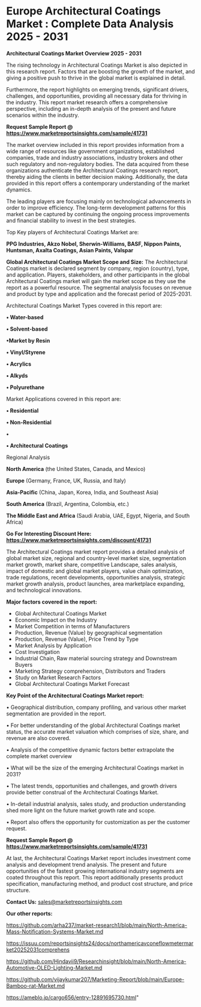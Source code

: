 # Europe Architectural Coatings Market : Complete Data Analysis 2025 - 2031

<Strong> Architectural Coatings Market Overview 2025 - 2031</strong>

The rising technology in Architectural Coatings Market is also depicted in this research report. Factors that are boosting the growth of the market, and giving a positive push to thrive in the global market is explained in detail.

Furthermore, the report highlights on emerging trends, significant drivers, challenges, and opportunities, providing all necessary data for thriving in the industry. This report market research offers a comprehensive perspective, including an in-depth analysis of the present and future scenarios within the industry.

<strong>Request Sample Report @ <a href=https://www.marketreportsinsights.com/sample/41731>https://www.marketreportsinsights.com/sample/41731</a></strong>

The market overview included in this report provides information from a wide range of resources like government organizations, established companies, trade and industry associations, industry brokers and other such regulatory and non-regulatory bodies. The data acquired from these organizations authenticate the Architectural Coatings research report, thereby aiding the clients in better decision making. Additionally, the data provided in this report offers a contemporary understanding of the market dynamics.

The leading players are focusing mainly on technological advancements in order to improve efficiency. The long-term development patterns for this market can be captured by continuing the ongoing process improvements and financial stability to invest in the best strategies.

Top Key players of Architectural Coatings Market are:

<strong>PPG Industries, Akzo Nobel, Sherwin-Williams, BASF, Nippon Paints, Huntsman, Axalta Coatings, Asian Paints, Valspar</strong>

<strong><b>Global Architectural Coatings Market Scope and Size:</b></strong>
The Architectural Coatings market is declared segment by company, region (country), type, and application. Players, stakeholders, and other participants in the global Architectural Coatings market will gain the market scope as they use the report as a powerful resource. The segmental analysis focuses on revenue and product by type and application and the forecast period of 2025-2031.

Architectural Coatings Market Types covered in this report are:

<strong>•  Water-based

•  Solvent-based

•Market by Resin

•  Vinyl/Styrene

•  Acrylics

•  Alkyds

•  Polyurethane</strong>

Market Applications covered in this report are:

<strong>•  Residential

•  Non-Residential

•  

•  Architectural Coatings</strong> 

Regional Analysis

<strong>North America</strong> (the United States, Canada, and Mexico)

<strong>Europe</strong> (Germany, France, UK, Russia, and Italy)

<strong>Asia-Pacific</strong> (China, Japan, Korea, India, and Southeast Asia)

<strong>South America</strong> (Brazil, Argentina, Colombia, etc.)

<strong>The Middle East and Africa</strong> (Saudi Arabia, UAE, Egypt, Nigeria, and South Africa)

<strong>Go For Interesting Discount Here: <a href=https://www.marketreportsinsights.com/discount/41731>https://www.marketreportsinsights.com/discount/41731</a></strong>

The Architectural Coatings market report provides a detailed analysis of global market size, regional and country-level market size, segmentation market growth, market share, competitive Landscape, sales analysis, impact of domestic and global market players, value chain optimization, trade regulations, recent developments, opportunities analysis, strategic market growth analysis, product launches, area marketplace expanding, and technological innovations.

<strong><b>Major factors covered in the report:</b></strong>
<ul>
  <li>Global Architectural Coatings Market </li>
  <li>Economic Impact on the Industry</li>
  <li>Market Competition in terms of Manufacturers</li>
  <li>Production, Revenue (Value) by geographical segmentation</li>
  <li>Production, Revenue (Value), Price Trend by Type</li>
  <li>Market Analysis by Application</li>
  <li>Cost Investigation</li>
  <li>Industrial Chain, Raw material sourcing strategy and Downstream Buyers</li>
  <li>Marketing Strategy comprehension, Distributors and Traders</li>
  <li>Study on Market Research Factors</li>
  <li>Global Architectural Coatings Market Forecast</li>
</ul>

<strong><b>Key Point of the Architectural Coatings Market report:</b></strong>

• Geographical distribution, company profiling, and various other market segmentation are provided in the report.

• For better understanding of the global Architectural Coatings market status, the accurate market valuation which comprises of size, share, and revenue are also covered.

• Analysis of the competitive dynamic factors better extrapolate the complete market overview

• What will be the size of the emerging Architectural Coatings market in 2031?

• The latest trends, opportunities and challenges, and growth drivers provide better construal of the Architectural Coatings Market.

• In-detail industrial analysis, sales study, and production understanding shed more light on the future market growth rate and scope.

• Report also offers the opportunity for customization as per the customer request.

<strong>Request Sample Report @ <a href=https://www.marketreportsinsights.com/sample/41731>https://www.marketreportsinsights.com/sample/41731</a></strong>

At last, the Architectural Coatings Market report includes investment come analysis and development trend analysis. The present and future opportunities of the fastest growing international industry segments are coated throughout this report. This report additionally presents product specification, manufacturing method, and product cost structure, and price structure.

<strong>Contact Us:</strong>
sales@marketreportsinsights.com

<strong>Our other reports:</strong>

<a href=https://github.com/arha237/market-research1/blob/main/North-America-Mass-Notification-Systems-Market.md>https://github.com/arha237/market-research1/blob/main/North-America-Mass-Notification-Systems-Market.md</a>

<a href=https://issuu.com/reportsinsights24/docs/northamericavconeflowmetermarket20252031comprehens>https://issuu.com/reportsinsights24/docs/northamericavconeflowmetermarket20252031comprehens</a>

<a href=https://github.com/Hindavii9/Researchinsight/blob/main/North-America-Automotive-OLED-Lighting-Market.md>https://github.com/Hindavii9/Researchinsight/blob/main/North-America-Automotive-OLED-Lighting-Market.md</a>

<a href=https://github.com/vijaykumar207/Marketing-Report/blob/main/Europe-Bamboo-rat-Market.md>https://github.com/vijaykumar207/Marketing-Report/blob/main/Europe-Bamboo-rat-Market.md</a>

<a href=https://ameblo.jp/cargo656/entry-12891695730.html>https://ameblo.jp/cargo656/entry-12891695730.html</a>"
